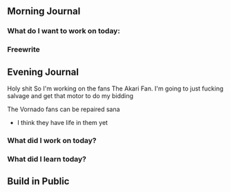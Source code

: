 ## Morning Journal 

### What do I want to work on today:

### Freewrite

## Evening Journal

Holy shit
So I'm working on the fans
The Akari Fan.
I'm going to just fucking salvage and get that motor to do my bidding

The Vornado fans can be repaired sana
- I think they have life in them yet

### What did I work on today?

### What did I learn today?

## Build in Public

